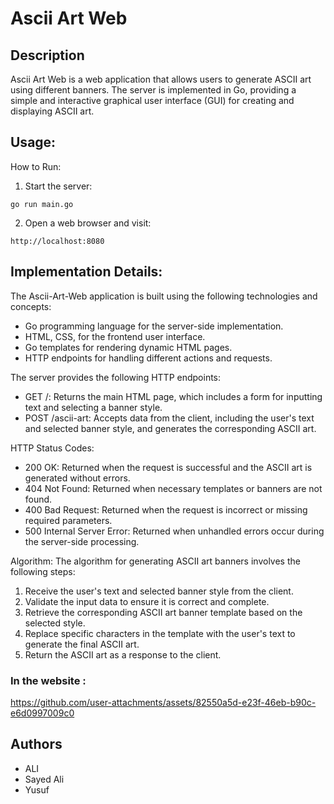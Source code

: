 # Ascii Art Web

## Description
Ascii Art Web is a web application that allows users to generate ASCII art using different banners. The server is implemented in Go, providing a simple and interactive graphical user interface (GUI) for creating and displaying ASCII art.

## Usage: 
How to Run: 
1. Start the server: 
```
go run main.go
```
2. Open a web browser and visit:
```
http://localhost:8080
```

## Implementation Details:
The Ascii-Art-Web application is built using the following technologies and concepts:
- Go programming language for the server-side implementation.
- HTML, CSS, for the frontend user interface.
- Go templates for rendering dynamic HTML pages.
- HTTP endpoints for handling different actions and requests.

The server provides the following HTTP endpoints:
- GET /: Returns the main HTML page, which includes a form for inputting text and selecting a banner style.
- POST /ascii-art: Accepts data from the client, including the user's text and selected banner style, and generates the corresponding ASCII art.

HTTP Status Codes:
- 200 OK: Returned when the request is successful and the ASCII art is generated without errors.
- 404 Not Found: Returned when necessary templates or banners are not found.
- 400 Bad Request: Returned when the request is incorrect or missing required parameters.
- 500 Internal Server Error: Returned when unhandled errors occur during the server-side processing.

Algorithm:
The algorithm for generating ASCII art banners involves the following steps:
1. Receive the user's text and selected banner style from the client.
2. Validate the input data to ensure it is correct and complete.
3. Retrieve the corresponding ASCII art banner template based on the selected style.
4. Replace specific characters in the template with the user's text to generate the final ASCII art.
5. Return the ASCII art as a response to the client.

### In the website :

https://github.com/user-attachments/assets/82550a5d-e23f-46eb-b90c-e6d0997009c0



## Authors
- ALI 
- Sayed Ali
- Yusuf  
